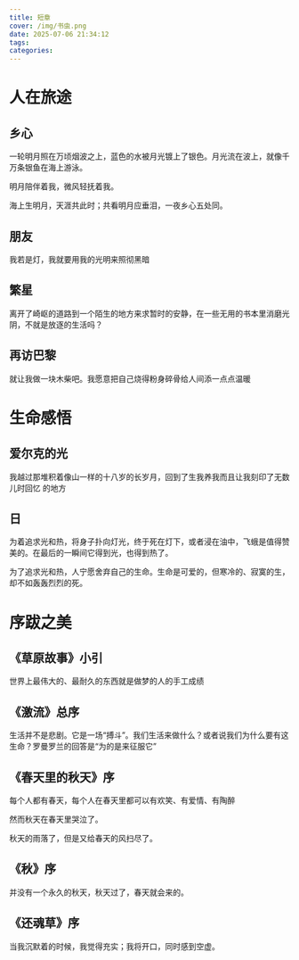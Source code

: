 ```yaml
---
title: 短章
cover: /img/书虫.png
date: 2025-07-06 21:34:12
tags:
categories:
---
```


# 人在旅途

## 乡心

一轮明月照在万顷烟波之上，蓝色的水被月光镀上了银色。月光流在波上，就像千万条银鱼在海上游泳。

明月陪伴着我，微风轻抚着我。

海上生明月，天涯共此时；共看明月应垂泪，一夜乡心五处同。

## 朋友

我若是灯，我就要用我的光明来照彻黑暗

## 繁星

离开了崎岖的道路到一个陌生的地方来求暂时的安静，在一些无用的书本里消磨光阴，不就是放逐的生活吗？

## 再访巴黎

就让我做一块木柴吧。我愿意把自己烧得粉身碎骨给人间添一点点温暖

# 生命感悟

## 爱尔克的光

我越过那堆积着像山一样的十八岁的长岁月，回到了生我养我而且让我刻印了无数儿时回忆 的地方

## 日

为着追求光和热，将身子扑向灯光，终于死在灯下，或者浸在油中，飞蛾是值得赞美的。在最后的一瞬间它得到光，也得到热了。

为了追求光和热，人宁愿舍弃自己的生命。生命是可爱的，但寒冷的、寂寞的生，却不如轰轰烈烈的死。

# 序跋之美

## 《草原故事》小引

世界上最伟大的、最耐久的东西就是做梦的人的手工成绩

## 《激流》总序

生活并不是悲剧。它是一场“搏斗”。我们生活来做什么？或者说我们为什么要有这生命？罗曼罗兰的回答是“为的是来征服它”

## 《春天里的秋天》序

每个人都有春天，每个人在春天里都可以有欢笑、有爱情、有陶醉

然而秋天在春天里哭泣了。

秋天的雨落了，但是又给春天的风扫尽了。

## 《秋》序

并没有一个永久的秋天，秋天过了，春天就会来的。

## 《还魂草》序

当我沉默着的时候，我觉得充实；我将开口，同时感到空虚。